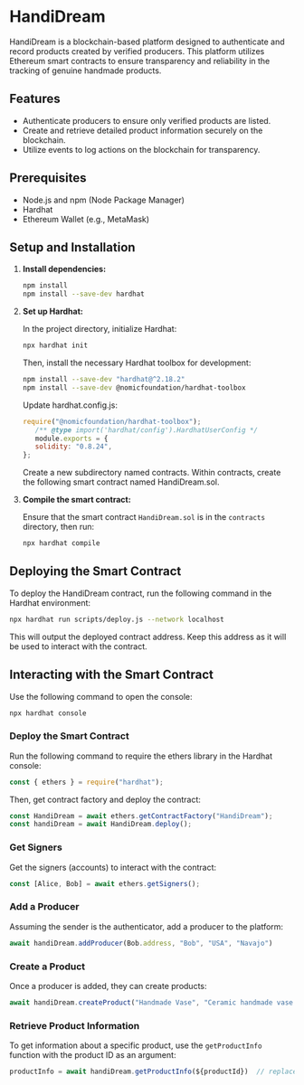 # HandiDream

HandiDream is a blockchain-based platform designed to authenticate and record products created by verified producers. This platform utilizes Ethereum smart contracts to ensure transparency and reliability in the tracking of genuine handmade products.

## Features

- Authenticate producers to ensure only verified products are listed.
- Create and retrieve detailed product information securely on the blockchain.
- Utilize events to log actions on the blockchain for transparency.

## Prerequisites

- Node.js and npm (Node Package Manager)
- Hardhat
- Ethereum Wallet (e.g., MetaMask)

## Setup and Installation

1. **Install dependencies:**

   ```bash
   npm install
   npm install --save-dev hardhat
   ```

2. **Set up Hardhat:**

   In the project directory, initialize Hardhat:

   ```bash
   npx hardhat init
   ```

   Then, install the necessary Hardhat toolbox for development:

   ```bash
   npm install --save-dev "hardhat@^2.18.2"
   npm install --save-dev @nomicfoundation/hardhat-toolbox
   ```

   Update hardhat.config.js:

   ```javascript
   require("@nomicfoundation/hardhat-toolbox");
      /** @type import('hardhat/config').HardhatUserConfig */
      module.exports = {
      solidity: "0.8.24",
   };
   ```

   Create a new subdirectory named contracts. Within contracts, create the following smart contract named HandiDream.sol.


3. **Compile the smart contract:**

   Ensure that the smart contract `HandiDream.sol` is in the `contracts` directory, then run:

   ```bash
   npx hardhat compile
   ```

## Deploying the Smart Contract

To deploy the HandiDream contract, run the following command in the Hardhat environment:

```bash
npx hardhat run scripts/deploy.js --network localhost
```

This will output the deployed contract address. Keep this address as it will be used to interact with the contract.

## Interacting with the Smart Contract

Use the following command to open the console:

```bash
npx hardhat console
```

### Deploy the Smart Contract

Run the following command to require the ethers library in the Hardhat console:

```javascript
const { ethers } = require("hardhat");
```

Then, get contract factory and deploy the contract:
```javascript
const HandiDream = await ethers.getContractFactory("HandiDream");
const handiDream = await HandiDream.deploy();
```

### Get Signers

Get the signers (accounts) to interact with the contract:

```javascript
const [Alice, Bob] = await ethers.getSigners();
```

### Add a Producer

Assuming the sender is the authenticator, add a producer to the platform:

```javascript
await handiDream.addProducer(Bob.address, "Bob", "USA", "Navajo")
```

### Create a Product

Once a producer is added, they can create products:

```javascript
await handiDream.createProduct("Handmade Vase", "Ceramic handmade vase.", "Ceramic", Bob.address)
```

### Retrieve Product Information

To get information about a specific product, use the `getProductInfo` function with the product ID as an argument:

```javascript
productInfo = await handiDream.getProductInfo(${productId})  // replace the actual productId of the product
```
